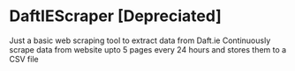 # DaftIEScraper [Depreciated]
Just a basic web scraping tool to extract data from Daft.ie
Continuously scrape data from website upto 5 pages every 24 hours and stores them to a CSV file
